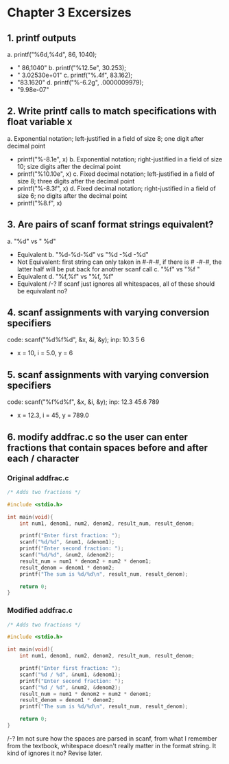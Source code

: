 # Chapter 3 Excersizes

## 1. printf outputs

a. printf("%6d,%4d", 86, 1040);

- " 86,1040"
  b. printf("%12.5e", 30.253);
- " 3.02530e+01"
  c. printf("%.4f", 83.162);
- "83.1620"
  d. printf("%-6.2g", .0000009979);
- "9.98e-07"

## 2. Write printf calls to match specifications with float variable x

a. Exponential notation; left-justified in a field of size 8; one digit after decimal point

- printf("%-8.1e", x)
  b. Exponential notation; right-justified in a field of size 10; size digits after the decimal point
- printf("%10.10e", x)
  c. Fixed decimal notation; left-justified in a field of size 8; three digits after the decimal point
- printf("%-8.3f", x)
  d. Fixed decimal notation; right-justified in a field of size 6; no digits after the decimal point
- printf("%8.f", x)

## 3. Are pairs of scanf format strings equivalent?

a. "%d" vs " %d"
- Equivalent
  b. "%d-%d-%d" vs "%d -%d -%d"
- Not Equivalent: first string can only taken in #-#-#, if there is # -#-#, the latter half will be put back for another scanf call
  c. "%f" vs "%f "
- Equivalent
  d. "%f,%f" vs "%f, %f"
- Equivalent
/-? If scanf just ignores all whitespaces, all of these should be equivalant no?

## 4. scanf assignments with varying conversion specifiers

code: scanf("%d%f%d", &x, &i, &y);
inp: 10.3 5 6

- x = 10, i = 5.0, y = 6

## 5. scanf assignments with varying conversion specifiers

code: scanf("%f%d%f", &x, &i, &y);
inp: 12.3 45.6 789

- x = 12.3, i = 45, y = 789.0

## 6. modify addfrac.c so the user can enter fractions that contain spaces before and after each / character

### Original addfrac.c

```C
/* Adds two fractions */

#include <stdio.h>

int main(void){
    int num1, denom1, num2, denom2, result_num, result_denom;

    printf("Enter first fraction: ");
    scanf("%d/%d", &num1, &denom1);
    printf("Enter second fraction: ");
    scanf("%d/%d", &num2, &denom2);
    result_num = num1 * denom2 + num2 * denom1;
    result_denom = denom1 * denom2;
    printf("The sum is %d/%d\n", result_num, result_denom);

    return 0;
}
```

### Modified addfrac.c

```C
/* Adds two fractions */

#include <stdio.h>

int main(void){
    int num1, denom1, num2, denom2, result_num, result_denom;

    printf("Enter first fraction: ");
    scanf("%d / %d", &num1, &denom1);
    printf("Enter second fraction: ");
    scanf("%d / %d", &num2, &denom2);
    result_num = num1 * denom2 + num2 * denom1;
    result_denom = denom1 * denom2;
    printf("The sum is %d/%d\n", result_num, result_denom);

    return 0;
}
```

/-? Im not sure how the spaces are parsed in scanf, from what I remember from the textbook, whitespace doesn't really matter in the format string. It kind of ignores it no? Revise later.
